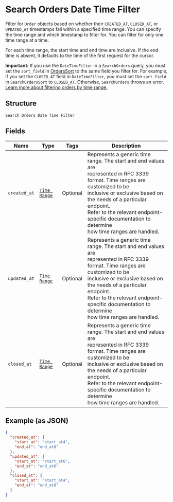 
# Search Orders Date Time Filter

Filter for `Order` objects based on whether their `CREATED_AT`,
`CLOSED_AT`, or `UPDATED_AT` timestamps fall within a specified time range.
You can specify the time range and which timestamp to filter for. You can filter
for only one time range at a time.

For each time range, the start time and end time are inclusive. If the end time
is absent, it defaults to the time of the first request for the cursor.

__Important:__ If you use the `DateTimeFilter` in a `SearchOrders` query,
you must set the `sort_field` in [OrdersSort](/doc/models/search-orders-sort.md)
to the same field you filter for. For example, if you set the `CLOSED_AT` field
in `DateTimeFilter`, you must set the `sort_field` in `SearchOrdersSort` to
`CLOSED_AT`. Otherwise, `SearchOrders` throws an error.
[Learn more about filtering orders by time range.](https://developer.squareup.com/docs/orders-api/manage-orders#important-note-on-filtering-orders-by-time-range)

## Structure

`Search Orders Date Time Filter`

## Fields

| Name | Type | Tags | Description |
|  --- | --- | --- | --- |
| `created_at` | [`Time Range`](/doc/models/time-range.md) | Optional | Represents a generic time range. The start and end values are<br>represented in RFC 3339 format. Time ranges are customized to be<br>inclusive or exclusive based on the needs of a particular endpoint.<br>Refer to the relevant endpoint-specific documentation to determine<br>how time ranges are handled. |
| `updated_at` | [`Time Range`](/doc/models/time-range.md) | Optional | Represents a generic time range. The start and end values are<br>represented in RFC 3339 format. Time ranges are customized to be<br>inclusive or exclusive based on the needs of a particular endpoint.<br>Refer to the relevant endpoint-specific documentation to determine<br>how time ranges are handled. |
| `closed_at` | [`Time Range`](/doc/models/time-range.md) | Optional | Represents a generic time range. The start and end values are<br>represented in RFC 3339 format. Time ranges are customized to be<br>inclusive or exclusive based on the needs of a particular endpoint.<br>Refer to the relevant endpoint-specific documentation to determine<br>how time ranges are handled. |

## Example (as JSON)

```json
{
  "created_at": {
    "start_at": "start_at4",
    "end_at": "end_at8"
  },
  "updated_at": {
    "start_at": "start_at6",
    "end_at": "end_at6"
  },
  "closed_at": {
    "start_at": "start_at4",
    "end_at": "end_at8"
  }
}
```

